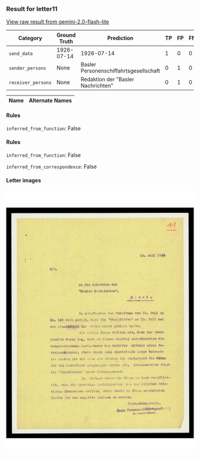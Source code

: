 ### Result for letter11
[View raw result from gemini-2.0-flash-lite](https://github.com/RISE-UNIBAS/humanities_data_benchmark/blob/main/results/2025-04-11/T20/request_T20_letter11.json)

| Category          | Ground Truth | Prediction | TP | FP | FN |
|------------------|--------------|------------|----|----|----|
| `send_date`        | 1926-07-14 | 1926-07-14 | 1 | 0 | 0 |
| `sender_persons`  | None | Basler Personenschiffahrtsgesellschaft | 0 | 1 | 0 |
| `receiver_persons` | None | Redaktion der "Basler Nachrichten" | 0 | 1 | 0 |

| Name | Alternate Names |
| --- | --- |

#### Rules
`inferred_from_function`: False

#### Rules
`inferred_from_function`: False

`inferred_from_correspondence`: False

#### Letter images

<img src="https://github.com/RISE-UNIBAS/humanities_data_benchmark/blob/main/benchmarks/metadata_extraction/images/letter11_p1.jpg?raw=true" alt="letter11_p1.jpg" width="800px">